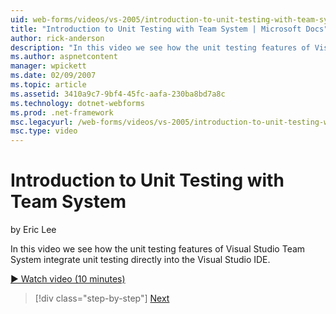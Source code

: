 ```yaml
---
uid: web-forms/videos/vs-2005/introduction-to-unit-testing-with-team-system
title: "Introduction to Unit Testing with Team System | Microsoft Docs"
author: rick-anderson
description: "In this video we see how the unit testing features of Visual Studio Team System integrate unit testing directly into the Visual Studio IDE."
ms.author: aspnetcontent
manager: wpickett
ms.date: 02/09/2007
ms.topic: article
ms.assetid: 3410a9c7-9bf4-45fc-aafa-230ba8bd7a8c
ms.technology: dotnet-webforms
ms.prod: .net-framework
msc.legacyurl: /web-forms/videos/vs-2005/introduction-to-unit-testing-with-team-system
msc.type: video
---
```

Introduction to Unit Testing with Team System
====================
by Eric Lee

In this video we see how the unit testing features of Visual Studio Team System integrate unit testing directly into the Visual Studio IDE.

[&#9654; Watch video (10 minutes)](https://channel9.msdn.com/Blogs/ASP-NET-Site-Videos/introduction-to-unit-testing-with-team-system)

> [!div class="step-by-step"]
> [Next](introduction-to-testing-web-applications-with-team-system.md)
